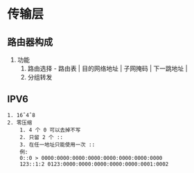 传输层
=======

路由器构成
-----------

1. 功能
    1. 路由选择 - 路由表 | 目的网络地址 | 子网掩码 | 下一跳地址 |
    2. 分组转发

IPV6
-------
    1. 16ˆ4ˆ8
    2. 零压缩
        1. 4 个 0 可以去掉不写
        2. 只留 2 个 ::
        3. 在任一地址只能使用一次 ::
        例:
        0::0 > 0000:0000:0000:0000:0000:0000:0000:0000
        123::1:2 0123:0000:0000:0000:0000:0000:0001:0002
